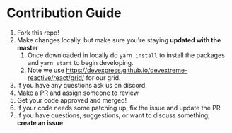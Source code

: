 # Contribution Guide

1. Fork this repo!
2. Make changes locally, but make sure you're staying **updated with the master**	
   1. Once downloaded in locally do `yarn install` to install the packages and `yarn start` to begin developing.
	2. Note we use https://devexpress.github.io/devextreme-reactive/react/grid/ for our grid. 
  3. If you have any questions ask us on discord.
3. Make a PR and assign someone to review
4. Get your code approved and merged!
5. If your code needs some patching up, fix the issue and update the PR
6. If you have questions, suggestions, or want to discuss something, **create an issue**
